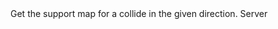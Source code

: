 <function name="CollideGetExtent" parent="physcollide" type="libraryfunc">
	<description>
		Get the support map for a collide in the given direction.
	</description>
	<realm>Server</realm>
	<args>
		<arg name="collide" type="CPhysCollide"></arg>
		<arg name="origin" type="Vector"></arg>
		<arg name="rotation" type="Angle"></arg>
		<arg name="direction" type="Vector"></arg>
	</args>
	<rets>
		<ret name="mins" type="Vector"></ret>
	</rets>
</function>